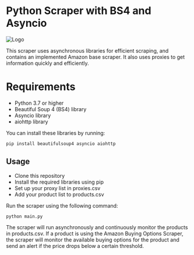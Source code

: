 


# Python Scraper with BS4 and Asyncio
![Logo](https://i.imgur.com/sXBNSKb.jpg)

This scraper uses asynchronous libraries for efficient scraping, and contains an implemented Amazon base scraper. It also uses proxies to get information quickly and efficiently.

# Requirements

 - Python 3.7 or higher 
 - Beautiful Soup 4 (BS4) library
 - Asyncio library
 - aiohttp library 

You can install these libraries by running:

    pip install beautifulsoup4 asyncio aiohttp

## Usage

 - Clone this repository
 - Install the required libraries using pip
 - Set up your proxy list in proxies.csv
 - Add your product list to products.csv

Run the scraper using the following command:



    python main.py

The scraper will run asynchronously and continuously monitor the products in products.csv. If a product is using the Amazon Buying Options Scraper, the scraper will monitor the available buying options for the product and send an alert if the price drops below a certain threshold.
